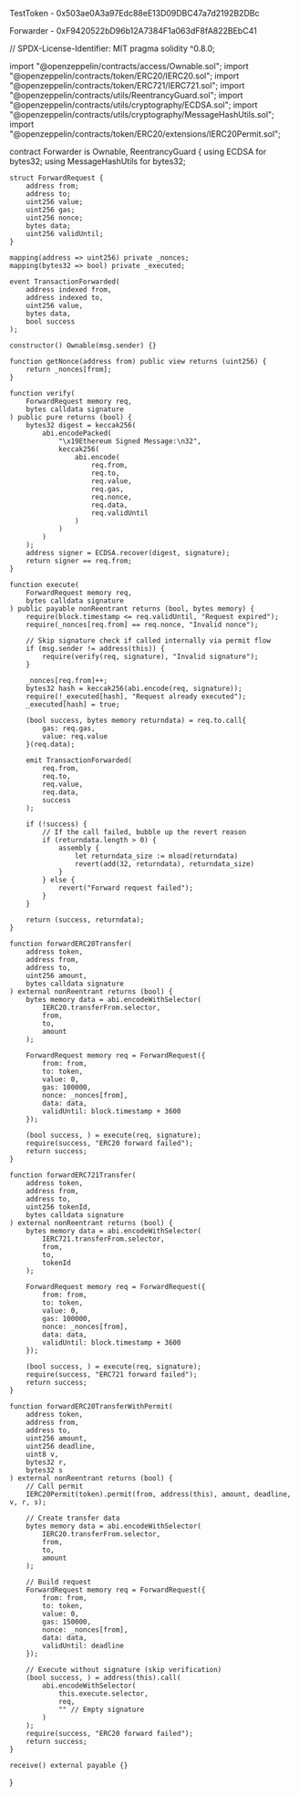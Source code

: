 TestToken - 0x503ae0A3a97Edc88eE13D09DBC47a7d2192B2DBc

Forwarder - 0xF9420522bD96b12A7384F1a063dF8fA822BEbC41

// SPDX-License-Identifier: MIT
pragma solidity ^0.8.0;

import "@openzeppelin/contracts/access/Ownable.sol";
import "@openzeppelin/contracts/token/ERC20/IERC20.sol";
import "@openzeppelin/contracts/token/ERC721/IERC721.sol";
import "@openzeppelin/contracts/utils/ReentrancyGuard.sol";
import "@openzeppelin/contracts/utils/cryptography/ECDSA.sol";
import "@openzeppelin/contracts/utils/cryptography/MessageHashUtils.sol";
import "@openzeppelin/contracts/token/ERC20/extensions/IERC20Permit.sol";

contract Forwarder is Ownable, ReentrancyGuard {
    using ECDSA for bytes32;
    using MessageHashUtils for bytes32;

    struct ForwardRequest {
        address from;
        address to;
        uint256 value;
        uint256 gas;
        uint256 nonce;
        bytes data;
        uint256 validUntil;
    }

    mapping(address => uint256) private _nonces;
    mapping(bytes32 => bool) private _executed;

    event TransactionForwarded(
        address indexed from,
        address indexed to,
        uint256 value,
        bytes data,
        bool success
    );

    constructor() Ownable(msg.sender) {}

    function getNonce(address from) public view returns (uint256) {
        return _nonces[from];
    }

    function verify(
        ForwardRequest memory req,
        bytes calldata signature
    ) public pure returns (bool) {
        bytes32 digest = keccak256(
            abi.encodePacked(
                "\x19Ethereum Signed Message:\n32",
                keccak256(
                    abi.encode(
                        req.from,
                        req.to,
                        req.value,
                        req.gas,
                        req.nonce,
                        req.data,
                        req.validUntil
                    )
                )
            )
        );
        address signer = ECDSA.recover(digest, signature);
        return signer == req.from;
    }

    function execute(
        ForwardRequest memory req,
        bytes calldata signature
    ) public payable nonReentrant returns (bool, bytes memory) {
        require(block.timestamp <= req.validUntil, "Request expired");
        require(_nonces[req.from] == req.nonce, "Invalid nonce");
        
        // Skip signature check if called internally via permit flow
        if (msg.sender != address(this)) {
            require(verify(req, signature), "Invalid signature");
        }

        _nonces[req.from]++;
        bytes32 hash = keccak256(abi.encode(req, signature));
        require(!_executed[hash], "Request already executed");
        _executed[hash] = true;

        (bool success, bytes memory returndata) = req.to.call{
            gas: req.gas,
            value: req.value
        }(req.data);

        emit TransactionForwarded(
            req.from,
            req.to,
            req.value,
            req.data,
            success
        );

        if (!success) {
            // If the call failed, bubble up the revert reason
            if (returndata.length > 0) {
                assembly {
                    let returndata_size := mload(returndata)
                    revert(add(32, returndata), returndata_size)
                }
            } else {
                revert("Forward request failed");
            }
        }

        return (success, returndata);
    }

    function forwardERC20Transfer(
        address token,
        address from,
        address to,
        uint256 amount,
        bytes calldata signature
    ) external nonReentrant returns (bool) {
        bytes memory data = abi.encodeWithSelector(
            IERC20.transferFrom.selector,
            from,
            to,
            amount
        );

        ForwardRequest memory req = ForwardRequest({
            from: from,
            to: token,
            value: 0,
            gas: 100000,
            nonce: _nonces[from],
            data: data,
            validUntil: block.timestamp + 3600
        });

        (bool success, ) = execute(req, signature);
        require(success, "ERC20 forward failed");
        return success;
    }

    function forwardERC721Transfer(
        address token,
        address from,
        address to,
        uint256 tokenId,
        bytes calldata signature
    ) external nonReentrant returns (bool) {
        bytes memory data = abi.encodeWithSelector(
            IERC721.transferFrom.selector,
            from,
            to,
            tokenId
        );

        ForwardRequest memory req = ForwardRequest({
            from: from,
            to: token,
            value: 0,
            gas: 100000,
            nonce: _nonces[from],
            data: data,
            validUntil: block.timestamp + 3600
        });

        (bool success, ) = execute(req, signature);
        require(success, "ERC721 forward failed");
        return success;
    }

    function forwardERC20TransferWithPermit(
        address token,
        address from,
        address to,
        uint256 amount,
        uint256 deadline,
        uint8 v,
        bytes32 r,
        bytes32 s
    ) external nonReentrant returns (bool) {
        // Call permit
        IERC20Permit(token).permit(from, address(this), amount, deadline, v, r, s);
        
        // Create transfer data
        bytes memory data = abi.encodeWithSelector(
            IERC20.transferFrom.selector,
            from,
            to,
            amount
        );

        // Build request
        ForwardRequest memory req = ForwardRequest({
            from: from,
            to: token,
            value: 0,
            gas: 150000,
            nonce: _nonces[from],
            data: data,
            validUntil: deadline
        });

        // Execute without signature (skip verification)
        (bool success, ) = address(this).call(
            abi.encodeWithSelector(
                this.execute.selector,
                req,
                "" // Empty signature
            )
        );
        require(success, "ERC20 forward failed");
        return success;
    }

    receive() external payable {}
}
